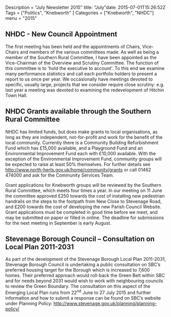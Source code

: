 Description = "July Newsletter 2015"title: "July"date: 2015-07-01T15:26:52Z
Tags = ["Politics", "Knebworth" ]
Categories = ["Knebworth", "NHDC"]
menu = "2015"



## NHDC - New Council Appointment

The first meeting has been held and the appointments of Chairs, Vice-Chairs and members of the various committees made. As well as being a member of the Southern Rural Committee, I have been appointed as the Vice-Chairman of the Overview and Scrutiny Committee. The function of this committee is to 'hold the executive to account'. To this end we examine many performance statistics and call each portfolio holders to present a report to us once per year. We occasionally have meetings devoted to specific, usually large, projects that we consider require close scrutiny: e.g. last year a meeting was devoted to examining the redevelopment of Hitchin Town Hall.

## NHDC Grants available through the Southern Rural Committee

NHDC has limited funds, but does make grants to local organisations, as long as they are independent, not-for-profit and work for the benefit of the local community. Currently there is a Community Building Refurbishment Fund which has &pound;15,000 available, and a Playground Fund and an Environmental Improvement Fund each with &pound;10,000 available. With the exception of the Environmental Improvement Fund, community groups will be expected to raise at least 50% themselves. For further details see http://www.north-herts.gov.uk/home/community/grants or call 01462 474000 and ask for the Community Services Team.

Grant applications for Knebworth groups will be reviewed by the Southern Rural Committee, which meets four times a year. In our meeting on 11 June the committee approved &pound;250 towards the cost of installing new pedestrian handrails on the steps to the footpath from New Close to Stevenage Road, and &pound;200 towards the cost of developing the new Parish Council Website. Grant applications must be completed in good time before we meet, and may be submitted on paper or filled in online. The deadline for submissions for the next meeting in September is early August.

## Stevenage Borough Council – Consultation on Local Plan 2011-2031

As part of the development of the Stevenage Borough Local Plan 2011-2031, Stevenage Borough Council is undertaking a public consultation on SBC’s preferred housing target for the Borough which is increased to 7,600 homes. Their preferred approach would roll-back the Green Belt within SBC and for needs beyond 2031 would wish to work with neighbouring councils to review the Green Boundary. The consultation on this aspect of the Emerging Local Plan runs from 22<sup>nd</sup> June to 27 July 2015 and further information and how to submit a response can be found on SBC’s website under Planning Policy: http://www.stevenage.gov.uk/planning/planning-policy/
